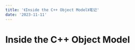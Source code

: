 ```yaml
---
title: '《Inside the C++ Object Model》笔记'
date: '2023-11-11'
---
```


# Inside the C++ Object Model

